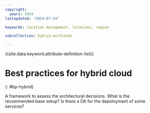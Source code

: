 ```yaml
---
copyright:
  years: 2024
lastupdated: "2024-07-24"

keywords: location management, locations, region

subcollection: hybrid-workloads

---
```


{{site.data.keyword.attribute-definition-list}}

# Best practices for hybrid cloud
{: #bp-hybrid}

A framework to assess the architectural decisions. What is the recommended base setup? Is there a DA for the depoloyment of some services?
